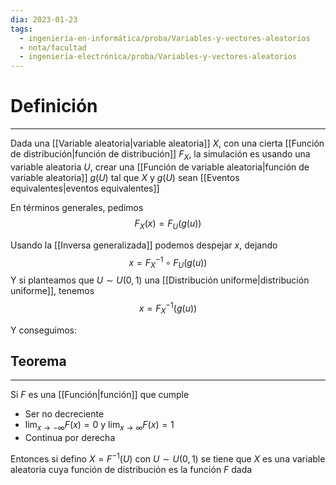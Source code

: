 ```yaml
---
dia: 2023-01-23
tags:
  - ingeniería-en-informática/proba/Variables-y-vectores-aleatorios
  - nota/facultad
  - ingeniería-electrónica/proba/Variables-y-vectores-aleatorios
---
```

# Definición
---
Dada una [[Variable aleatoria|variable aleatoria]] $X$, con una cierta [[Función de distribución|función de distribución]] $F_X$, la simulación es usando una variable aleatoria $U$, crear una [[Función de variable aleatoria|función de variable aleatoria]] $g(U)$ tal que $X$ y $g(U)$ sean [[Eventos equivalentes|eventos equivalentes]]

En términos generales, pedimos 
$$ F_X(x) = F_{U}(g(u)) $$

Usando la [[Inversa generalizada]] podemos despejar $x$, dejando
$$ x = F_X^{-1} \circ F_U(g(u)) $$
Y si planteamos que $U \sim U(0, 1)$ una [[Distribución uniforme|distribución uniforme]], tenemos 
$$ x = F_X^{-1}(g(u)) $$

Y conseguimos:

## Teorema
---
Si $F$ es una [[Función|función]] que cumple
* Ser no decreciente
* $\lim_{x \to -\infty} F(x) = 0$ y $\lim_{x \to \infty} F(x) = 1$ 
* Continua por derecha

Entonces si defino $X = F^{-1}(U)$ con $U \sim U(0, 1)$ se tiene que $X$ es una variable aleatoria cuya función de distribución es la función $F$ dada